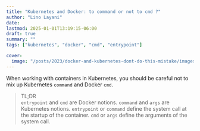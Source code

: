 ```yaml
---
title: "Kubernetes and Docker: to command or not to cmd ?"
author: "Lino Layani"
date:
lastmod: 2025-01-01T13:19:15-06:00
draft: true
summary: ""
tags: ["kubernetes", "docker", "cmd", "entrypoint"]

cover:
  image: "/posts/2023/docker-and-kubernetes-dont-do-this-mistake/images/1.jpeg"
---
```


When working with containers in Kubernetes, you should be careful not to mix up Kubernetes `command` and Docker `cmd`.

> TL;DR  
> `entrypoint` and `cmd` are Docker notions.
> `command` and `args` are Kubernetes notions.
> `entrypoint` or `command` define the system call at the startup of the container.
> `cmd` or `args` define the arguments of the system call.
